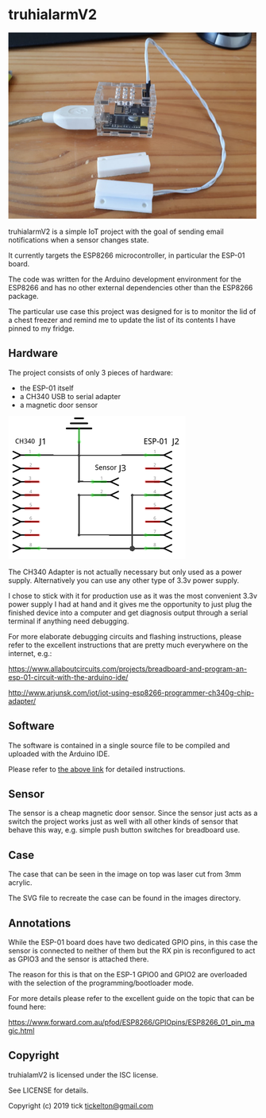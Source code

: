 # truhialarmV2

![image of truhialarmV2](images/truhialamv2_boxed_small.jpg)

truhialarmV2 is a simple IoT project with the goal of sending email notifications when a sensor changes state.

It currently targets the ESP8266 microcontroller, in particular the ESP-01 board.

The code was written for the Arduino development environment for the ESP8266 and has no other external dependencies other than the ESP8266 package.

The particular use case this project was designed for is to monitor the lid of a chest freezer and remind me to update the list of its contents I have pinned to my fridge.

## Hardware

The project consists of only 3 pieces of hardware:

* the ESP-01 itself
* a CH340 USB to serial adapter
* a magnetic door sensor

![schematic](schematics/truhialarmv3_minimal_schem.png)

The CH340 Adapter is not actually necessary but only used as a power supply. Alternatively you can use any other type of 3.3v power supply.

I chose to stick with it for production use as it was the most convenient 3.3v power supply I had at hand and it gives me the opportunity to just plug the finished device into a computer and get diagnosis output through a serial terminal if anything need debugging.

For more elaborate debugging circuits and flashing instructions, please refer to the excellent instructions that are pretty much everywhere on the internet, e.g.:

https://www.allaboutcircuits.com/projects/breadboard-and-program-an-esp-01-circuit-with-the-arduino-ide/

http://www.arjunsk.com/iot/iot-using-esp8266-programmer-ch340g-chip-adapter/


## Software

The software is contained in a single source file to be compiled and uploaded with the Arduino IDE.

Please refer to [the above link](https://www.allaboutcircuits.com/projects/breadboard-and-program-an-esp-01-circuit-with-the-arduino-ide/) for detailed instructions.

## Sensor

The sensor is a cheap magnetic door sensor. Since the sensor just acts as a switch the project works just as well with all other kinds of sensor that behave this way, e.g. simple push button switches for breadboard use.

## Case

The case that can be seen in the image on top was laser cut from 3mm acrylic.

The SVG file to recreate the case can be found in the images directory.

## Annotations

While the ESP-01 board does have two dedicated GPIO pins, in this case the sensor is connected to neither of them but the RX pin is reconfigured to act as GPIO3 and the sensor is attached there.

The reason for this is that on the ESP-1 GPIO0 and GPIO2 are overloaded with the selection of the programming/bootloader mode.

For more details please refer to the excellent guide on the topic that can be found here:

https://www.forward.com.au/pfod/ESP8266/GPIOpins/ESP8266_01_pin_magic.html

## Copyright

truhialamV2 is licensed under the ISC license.

See LICENSE for details.

Copyright (c) 2019 tick <tickelton@gmail.com>
